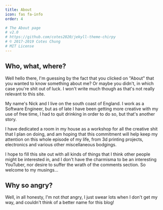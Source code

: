 ```yaml
---
title: About
icon: fas fa-info
order: 4

# The About page
# v2.0
# https://github.com/cotes2020/jekyll-theme-chirpy
# © 2017-2019 Cotes Chung
# MIT License
---
```


## Who, what, where?

Well hello there, I'm guessing by the fact that you clicked on "About" that you wanted to know something about me? Or maybe you didn't, in which case you're shit out of luck. I won't write much though as that's not really relevant to this site.

My name's Nick and I live on the south coast of England. I work as a Software Engineer, but as of late I have been getting more creative with my use of free time, I had to quit drinking in order to do so, but that's another story.

I have dedicated a room in my house as a workshop for all the creative shit that I plan on doing, and am hoping that this commitment will help keep my attention on this whole episode of my life, from 3d printing projects, electronics and various other miscellaneous bodgings.

I hope to fill this site out with all kinds of things that I think other people might be interested in, and I don't have the charmisma to be an interesting YouTuber, nor desire to suffer the wrath of the comments section. So welcome to my musings...

## Why so angry?

Well, in all honesty, I'm not *that* angry, I just swear lots when I don't get my way, and couldn't think of a better name for this blog!
